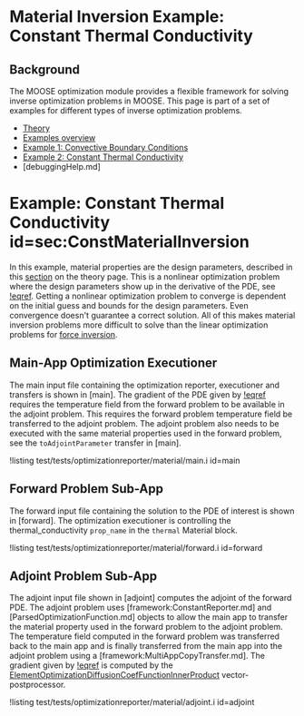 # Material Inversion Example: Constant Thermal Conductivity

## Background

The MOOSE optimization module provides a flexible framework for solving inverse optimization problems in MOOSE.  This page is part of a set of examples for different types of inverse optimization problems.

- [Theory](theory/InvOptTheory.md)
- [Examples overview](optimization/examples/index.md)
- [Example 1: Convective Boundary Conditions](materialInv_ConvectiveBC.md)
- [Example 2: Constant Thermal Conductivity](materialInv_ConstK.md)
- [debuggingHelp.md]

# Example: Constant Thermal Conductivity id=sec:ConstMaterialInversion

In this example, material properties are the design parameters, described in this [section](theory/InvOptTheory.md#sec:material_inversion) on the theory page.  This is a nonlinear optimization problem where the design parameters show up in the derivative of the PDE, see [!eqref](theory/InvOptTheory.md#eq:kappaLambda).  Getting a nonlinear optimization problem to converge is dependent on the initial guess and bounds for the design parameters.  Even convergence doesn't guarantee a correct solution.  All of this makes material inversion problems more difficult to solve than the linear optimization problems for [force inversion](theory/InvOptTheory.md#sec:forceInv).

## Main-App Optimization Executioner

The main input file containing the optimization reporter, executioner and transfers is shown in [main].  The gradient of the PDE given by [!eqref](theory/InvOptTheory.md#eq:kappaLambda) requires the temperature field from the forward problem to be available in the adjoint problem.  This requires the forward problem temperature field be transferred to the adjoint problem.  The adjoint problem also needs to be executed with the same material properties used in the forward problem, see the `toAdjointParameter` transfer in [main].

!listing test/tests/optimizationreporter/material/main.i id=main

## Forward Problem Sub-App

The forward input file containing the solution to the PDE of interest is shown in [forward].  The optimization executioner is controlling the thermal_conductivity `prop_name` in the `thermal` Material block.

!listing test/tests/optimizationreporter/material/forward.i id=forward

## Adjoint Problem Sub-App

The adjoint input file shown in [adjoint] computes the adjoint of the forward PDE.  The adjoint problem uses [framework:ConstantReporter.md] and [ParsedOptimizationFunction.md] objects to allow the main app to transfer the material property used in the forward problem to the adjoint problem.  The temperature field computed in the forward problem was transferred back to the main app and is finally transferred from the main app into the adjoint problem using a [framework:MultiAppCopyTransfer.md].  The gradient given by [!eqref](theory/InvOptTheory.md#eq:kappaLambda) is computed by the [ElementOptimizationDiffusionCoefFunctionInnerProduct](ElementOptimizationDiffusionCoefFunctionInnerProduct.md) vector-postprocessor.

!listing test/tests/optimizationreporter/material/adjoint.i id=adjoint
